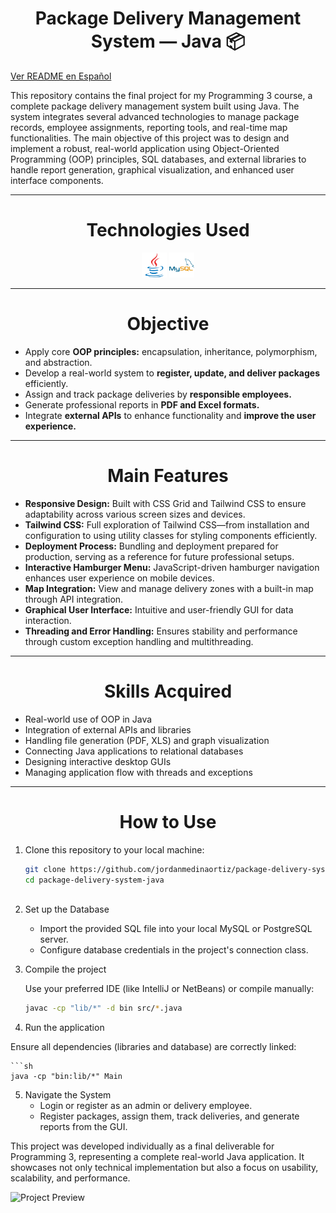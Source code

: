 <h1 align="center">Package Delivery Management System — Java 📦</h1>
<p align="left">
  <a href="README_ES.md" target="_blank">
    Ver README en Español
  </a>
</p>

<p> This repository contains the final project for my Programming 3 course, a complete package delivery management system built using Java. The system integrates several advanced technologies to manage package records, employee assignments, reporting tools, and real-time map functionalities. The main objective of this project was to design and implement a robust, real-world application using Object-Oriented Programming (OOP) principles, SQL databases, and external libraries to handle report generation, graphical visualization, and enhanced user interface components. </p>
<hr>

<h1 align="center">Technologies Used</h1>
<div align="center">
  <img src="https://github.com/devicons/devicon/blob/master/icons/java/java-original.svg" alt="Java" title="Jva" width="40px">
  <img src="https://github.com/devicons/devicon/blob/master/icons/mysql/mysql-original-wordmark.svg" alt="SQL" title="SQL" width="40px">
</div>
<hr>

<h1 align="center">Objective</h1>
<ul>
  <li>Apply core <b>OOP principles:</b> encapsulation, inheritance, polymorphism, and abstraction.</li>
  <li>Develop a real-world system to <b>register, update, and deliver packages</b> efficiently.</li>
  <li>Assign and track package deliveries by <b>responsible employees.</b></li>
  <li>Generate professional reports in <b>PDF and Excel formats.</b></li>
  <li>Integrate <b>external APIs</b> to enhance functionality and <b>improve the user experience.</b></li>
</ul>
<hr>

<h1 align="center">Main Features</h1>
<ul>
  <li><b>Responsive Design:</b> Built with CSS Grid and Tailwind CSS to ensure adaptability across various screen sizes and devices.</li>
  <li><b>Tailwind CSS:</b> Full exploration of Tailwind CSS—from installation and configuration to using utility classes for styling components efficiently.</li>
  <li><b>Deployment Process:</b> Bundling and deployment prepared for production, serving as a reference for future professional setups.</li>
  <li><b>Interactive Hamburger Menu:</b> JavaScript-driven hamburger navigation enhances user experience on mobile devices.</li>
  <li><b>Map Integration:</b> View and manage delivery zones with a built-in map through API integration.</li>
  <li><b>Graphical User Interface:</b> Intuitive and user-friendly GUI for data interaction.</li>
  <li><b>Threading and Error Handling:</b> Ensures stability and performance through custom exception handling and multithreading.</li>
</ul>
<hr>

<h1 align="center">Skills Acquired</h1>
<ul>
  <li>Real-world use of OOP in Java</li>
  <li>Integration of external APIs and libraries</li>
  <li>Handling file generation (PDF, XLS) and graph visualization</li>
  <li>Connecting Java applications to relational databases</li>
  <li>Designing interactive desktop GUIs</li>
  <li>Managing application flow with threads and exceptions</li>
</ul>
<hr>

<h1 align="center">How to Use</h1>

1. Clone this repository to your local machine:
   ```sh
   git clone https://github.com/jordanmedinaortiz/package-delivery-system-java.git
   cd package-delivery-system-java
  
2. Set up the Database
   <ul>
     <li>Import the provided SQL file into your local MySQL or PostgreSQL server.</li>
     <li>Configure database credentials in the project's connection class.</li>
   </ul>

3. Compile the project
   <p>Use your preferred IDE (like IntelliJ or NetBeans) or compile manually:</p>
   
   ```sh
   javac -cp "lib/*" -d bin src/*.java

4. Run the application
  <p>Ensure all dependencies (libraries and database) are correctly linked:</p>
   
    ```sh
    java -cp "bin:lib/*" Main

5. Navigate the System
   <ul>
     <li>Login or register as an admin or delivery employee.</li>
     <li>Register packages, assign them, track deliveries, and generate reports from the GUI.</li>
   </ul>

<p>This project was developed individually as a final deliverable for Programming 3, representing a complete real-world Java application. It showcases not only technical implementation but also a focus on usability, scalability, and performance.</p>
<img src="package-delivery-system-java.png" alt="Project Preview" title="Package Delivery System Java" />
